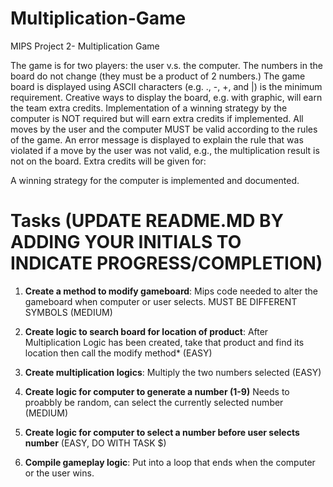 # Multiplication-Game
MIPS Project 2- Multiplication Game

The game is for two players: the user v.s. the computer. The numbers in the board do not change (they must be a product of 2 numbers.)
The game board is displayed using ASCII characters (e.g. ., -, +, and |) is the minimum requirement. Creative ways to display the board, e.g. with graphic, will earn the team extra credits.
Implementation of a winning strategy by the computer is NOT required but will earn extra credits if implemented.
All moves by the user and the computer MUST be valid according to the rules of the game.
An error message is displayed to explain the rule that was violated if a move by the user was not valid, e.g., the multiplication result is not on the board.
Extra credits will be given for:

A winning strategy for the computer is implemented and documented.

# Tasks (UPDATE README.MD BY ADDING YOUR INITIALS TO INDICATE PROGRESS/COMPLETION)
1. **Create a method to modify gameboard**: Mips code needed to alter the gameboard when computer or user selects. MUST BE DIFFERENT SYMBOLS (MEDIUM)

2. **Create logic to search board for location of product**: After Multiplication Logic has been created, take that product and find its location then call the modify method* (EASY)

3. **Create multiplication logics**: Multiply the two numbers selected (EASY)

4. **Create logic for computer to generate a number (1-9)** Needs to proabbly be random, can select the currently selected number  (MEDIUM)

5. **Create logic for computer to select a number before user selects number** (EASY, DO WITH TASK $)

6. **Compile gameplay logic**: Put into a loop that ends when the computer or the user wins. 
